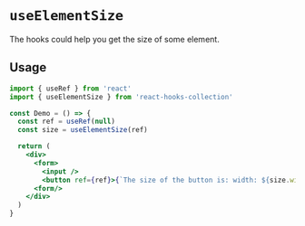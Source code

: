 # `useElementSize`

The hooks could help you get the size of some element.

## Usage

```jsx
import { useRef } from 'react'
import { useElementSize } from 'react-hooks-collection'

const Demo = () => {
  const ref = useRef(null)
  const size = useElementSize(ref)

  return (
    <div>
      <form>
        <input />
        <button ref={ref}>{`The size of the button is: width: ${size.width}, height: ${size.height}.` }</button>
      <form/>
    </div>
  )
}
```
